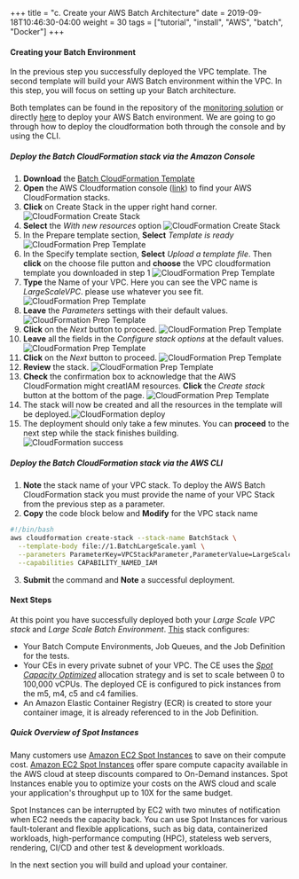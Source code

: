 +++
title = "c. Create your AWS Batch Architecture"
date = 2019-09-18T10:46:30-04:00
weight = 30
tags = ["tutorial", "install", "AWS", "batch", "Docker"]
+++

#### Creating your Batch Environment

In the previous step you successfully deployed the VPC template. The second template will build your AWS Batch environment within the VPC. In this step, you will focus on setting up your Batch architecture.

Both templates can be found in the repository of the [monitoring solution](https://github.com/aws-samples/aws-batch-runtime-monitoring) or directly [here](https://raw.githubusercontent.com/aws-samples/aws-batch-runtime-monitoring/main/docs/ExamplesCfnTemplates/Batch-Large-Scale.yaml) to deploy your AWS Batch environment. We are going to go through how to deploy the cloudformation both through the console and by using the CLI.


##### Deploy the Batch CloudFormation stack via the Amazon Console
1. **Download** the [Batch CloudFormation Template](https://raw.githubusercontent.com/aws-samples/aws-batch-runtime-monitoring/main/docs/ExamplesCfnTemplates/Batch-Large-Scale.yaml)
2. **Open** the AWS Cloudformation console ([link](https://console.aws.amazon.com/cloudformation/)) to find your AWS CloudFormation stacks.
3. **Click** on Create Stack in the upper right hand corner. ![CloudFormation Create Stack](/images/aws-batch/deep-dive/CloudFormation_1.png)
4. **Select** the *With new resources* option ![CloudFormation Create Stack](/images/aws-batch/deep-dive/CloudFormation_2.png)
5. In the Prepare template section, **Select** *Template is ready* ![CloudFormation Prep Template](/images/aws-batch/deep-dive/CloudFormation_-_Stack-11.png)
6. In the Specify template section, **Select** *Upload a template file*.  Then **click** on the choose file putton and **choose** the VPC cloudformation template you downloaded in step 1 ![CloudFormation Prep Template](/images/aws-batch/deep-dive/CloudFormation_-_Stack-12.png)
7. **Type** the Name of your VPC. Here you can see the VPC name is *LargeScaleVPC*. please use whatever you see fit. ![CloudFormation Prep Template](/images/aws-batch/deep-dive/CloudFormation_-_Stack-13.png)
8. **Leave** the *Parameters* settings with their default values. ![CloudFormation Prep Template](/images/aws-batch/deep-dive/CloudFormation_-_Stack-14.png)
9. **Click** on the *Next* button to proceed. ![CloudFormation Prep Template](/images/aws-batch/deep-dive/CloudFormation_-_Stack-16.png)
10. **Leave** all the fields in the *Configure stack options* at the default values.  ![CloudFormation Prep Template](/images/aws-batch/deep-dive/CloudFormation_-_Stack-15.png)
11. **Click** on the *Next* button to proceed. ![CloudFormation Prep Template](/images/aws-batch/deep-dive/Cursor_and_CloudFormation_-_Stack.png)
12. **Review** the stack. ![CloudFormation Prep Template](/images/aws-batch/deep-dive/CloudFormation_-_Stack-17.png)
13. **Check** the confirmation box to acknowledge that the AWS CloudFormation might creatIAM resources. **Click** the *Create stack* button at the bottom of the page. ![CloudFormation Prep Template](/images/aws-batch/deep-dive/CloudFormation_-_Stack-9.png)
14. The stack will now be created and all the resources in the template will be deployed.![CloudFormation deploy](/images/aws-batch/deep-dive/CloudFormation_-_Stack_LargeScaleBatch.png)
15. The deployment should only take a few minutes. You can **proceed** to the next step while the stack finishes building.  
![CloudFormation success](/images/aws-batch/deep-dive/CloudFormation_-_Stack-18.png)

##### Deploy the Batch CloudFormation stack via the AWS CLI 
1. **Note** the stack name of your VPC stack. To deploy the AWS Batch CloudFormation stack you must provide the name of your VPC Stack from the previous step as a parameter.
2. **Copy** the code block below and **Modify** for the VPC stack name

```bash
#!/bin/bash
aws cloudformation create-stack --stack-name BatchStack \
  --template-body file://1.BatchLargeScale.yaml \
  --parameters ParameterKey=VPCStackParameter,ParameterValue=LargeScaleVPC \
  --capabilities CAPABILITY_NAMED_IAM
```
3. **Submit** the command and **Note** a successful deployment.

#### Next Steps
At this point you have successfully deployed both your *Large Scale VPC stack* and *Large Scale Batch Environment*. 
[This](https://raw.githubusercontent.com/aws-samples/aws-batch-runtime-monitoring/main/docs/ExamplesCfnTemplates/Batch-Large-Scale.yaml) stack configures:
- Your Batch Compute Environments, Job Queues, and the Job Definition for the tests.
- Your CEs in every private subnet of your VPC. The CE uses the [*Spot Capacity Optimized*](https://docs.aws.amazon.com/batch/latest/userguide/allocation-strategies.html) allocation strategy and is set to scale between 0 to 100,000 vCPUs. The deployed CE is configured to pick instances from the m5, m4, c5 and c4 families. 
- An Amazon Elastic Container Registry (ECR) is created to store your container image, it is already referenced to in the Job Definition.


##### Quick Overview of Spot Instances

Many customers use [Amazon EC2 Spot Instances](https://aws.amazon.com/ec2/spot/) to save on their compute cost. [Amazon EC2 Spot Instances](https://aws.amazon.com/ec2/spot/) offer spare compute capacity available in the AWS cloud at steep discounts compared to On-Demand instances. Spot Instances enable you to optimize your costs on the AWS cloud and scale your application's throughput up to 10X for the same budget.

Spot Instances can be interrupted by EC2 with two minutes of notification when EC2 needs the capacity back. You can use Spot Instances for various fault-tolerant and flexible applications, such as big data, containerized workloads, high-performance computing (HPC), stateless web servers, rendering, CI/CD and other test & development workloads.

In the next section you will build and upload your container.